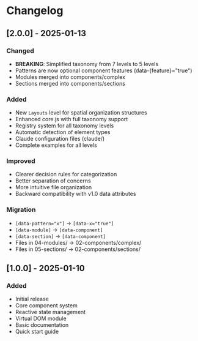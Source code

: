 # Changelog

## [2.0.0] - 2025-01-13

### Changed
- **BREAKING**: Simplified taxonomy from 7 levels to 5 levels
- Patterns are now optional component features (data-{feature}="true")
- Modules merged into components/complex
- Sections merged into components/sections

### Added
- New `Layouts` level for spatial organization structures
- Enhanced core.js with full taxonomy support
- Registry system for all taxonomy levels
- Automatic detection of element types
- Claude configuration files (claude/)
- Complete examples for all levels

### Improved
- Clearer decision rules for categorization
- Better separation of concerns
- More intuitive file organization
- Backward compatibility with v1.0 data attributes

### Migration
- `[data-pattern="x"]` → `[data-x="true"]`
- `[data-module]` → `[data-component]`
- `[data-section]` → `[data-component]`
- Files in 04-modules/ → 02-components/complex/
- Files in 05-sections/ → 02-components/sections/

## [1.0.0] - 2025-01-10

### Added
- Initial release
- Core component system
- Reactive state management
- Virtual DOM module
- Basic documentation
- Quick start guide
